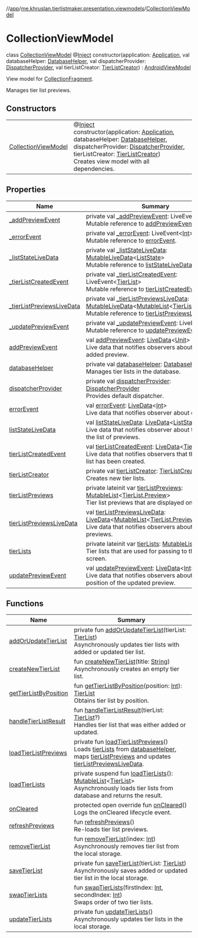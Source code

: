 //[app](../../../index.md)/[me.khruslan.tierlistmaker.presentation.viewmodels](../index.md)/[CollectionViewModel](index.md)

# CollectionViewModel

class [CollectionViewModel](index.md) @[Inject](https://javax-inject.github.io/javax-inject/api/javax/inject/Inject.html) constructor(application: [Application](https://developer.android.com/reference/kotlin/android/app/Application.html), val databaseHelper: [DatabaseHelper](../../me.khruslan.tierlistmaker.data.providers.database/-database-helper/index.md), val dispatcherProvider: [DispatcherProvider](../../me.khruslan.tierlistmaker.data.providers.dispatchers/-dispatcher-provider/index.md), val tierListCreator: [TierListCreator](../../me.khruslan.tierlistmaker.data.providers.tierlist/-tier-list-creator/index.md)) : [AndroidViewModel](https://developer.android.com/reference/kotlin/androidx/lifecycle/AndroidViewModel.html)

View model for [CollectionFragment](../../me.khruslan.tierlistmaker.presentation.screens.home/-collection-fragment/index.md).

Manages tier list previews.

## Constructors

| | |
|---|---|
| [CollectionViewModel](-collection-view-model.md) | @[Inject](https://javax-inject.github.io/javax-inject/api/javax/inject/Inject.html) <br>constructor(application: [Application](https://developer.android.com/reference/kotlin/android/app/Application.html), databaseHelper: [DatabaseHelper](../../me.khruslan.tierlistmaker.data.providers.database/-database-helper/index.md), dispatcherProvider: [DispatcherProvider](../../me.khruslan.tierlistmaker.data.providers.dispatchers/-dispatcher-provider/index.md), tierListCreator: [TierListCreator](../../me.khruslan.tierlistmaker.data.providers.tierlist/-tier-list-creator/index.md))<br>Creates view model with all dependencies. |

## Properties

| Name | Summary |
|---|---|
| [_addPreviewEvent](_add-preview-event.md) | private val [_addPreviewEvent](_add-preview-event.md): LiveEvent&lt;[Unit](https://kotlinlang.org/api/latest/jvm/stdlib/kotlin/-unit/index.html)&gt;<br>Mutable reference to [addPreviewEvent](add-preview-event.md). |
| [_errorEvent](_error-event.md) | private val [_errorEvent](_error-event.md): LiveEvent&lt;[Int](https://kotlinlang.org/api/latest/jvm/stdlib/kotlin/-int/index.html)&gt;<br>Mutable reference to [errorEvent](error-event.md). |
| [_listStateLiveData](_list-state-live-data.md) | private val [_listStateLiveData](_list-state-live-data.md): [MutableLiveData](https://developer.android.com/reference/kotlin/androidx/lifecycle/MutableLiveData.html)&lt;[ListState](../../me.khruslan.tierlistmaker.presentation.models/-list-state/index.md)&gt;<br>Mutable reference to [listStateLiveData](list-state-live-data.md). |
| [_tierListCreatedEvent](_tier-list-created-event.md) | private val [_tierListCreatedEvent](_tier-list-created-event.md): LiveEvent&lt;[TierList](../../me.khruslan.tierlistmaker.data.models.tierlist/-tier-list/index.md)&gt;<br>Mutable reference to [tierListCreatedEvent](tier-list-created-event.md). |
| [_tierListPreviewsLiveData](_tier-list-previews-live-data.md) | private val [_tierListPreviewsLiveData](_tier-list-previews-live-data.md): [MutableLiveData](https://developer.android.com/reference/kotlin/androidx/lifecycle/MutableLiveData.html)&lt;[MutableList](https://kotlinlang.org/api/latest/jvm/stdlib/kotlin.collections/-mutable-list/index.html)&lt;[TierList.Preview](../../me.khruslan.tierlistmaker.data.models.tierlist/-tier-list/-preview/index.md)&gt;&gt;<br>Mutable reference to [tierListPreviewsLiveData](tier-list-previews-live-data.md). |
| [_updatePreviewEvent](_update-preview-event.md) | private val [_updatePreviewEvent](_update-preview-event.md): LiveEvent&lt;[Int](https://kotlinlang.org/api/latest/jvm/stdlib/kotlin/-int/index.html)&gt;<br>Mutable reference to [updatePreviewEvent](update-preview-event.md). |
| [addPreviewEvent](add-preview-event.md) | val [addPreviewEvent](add-preview-event.md): [LiveData](https://developer.android.com/reference/kotlin/androidx/lifecycle/LiveData.html)&lt;[Unit](https://kotlinlang.org/api/latest/jvm/stdlib/kotlin/-unit/index.html)&gt;<br>Live data that notifies observers about the newly added preview. |
| [databaseHelper](database-helper.md) | private val [databaseHelper](database-helper.md): [DatabaseHelper](../../me.khruslan.tierlistmaker.data.providers.database/-database-helper/index.md)<br>Manages tier lists in the database. |
| [dispatcherProvider](dispatcher-provider.md) | private val [dispatcherProvider](dispatcher-provider.md): [DispatcherProvider](../../me.khruslan.tierlistmaker.data.providers.dispatchers/-dispatcher-provider/index.md)<br>Provides default dispatcher. |
| [errorEvent](error-event.md) | val [errorEvent](error-event.md): [LiveData](https://developer.android.com/reference/kotlin/androidx/lifecycle/LiveData.html)&lt;[Int](https://kotlinlang.org/api/latest/jvm/stdlib/kotlin/-int/index.html)&gt;<br>Live data that notifies observer about errors. |
| [listStateLiveData](list-state-live-data.md) | val [listStateLiveData](list-state-live-data.md): [LiveData](https://developer.android.com/reference/kotlin/androidx/lifecycle/LiveData.html)&lt;[ListState](../../me.khruslan.tierlistmaker.presentation.models/-list-state/index.md)&gt;<br>Live data that notifies observer about the state of the list of previews. |
| [tierListCreatedEvent](tier-list-created-event.md) | val [tierListCreatedEvent](tier-list-created-event.md): [LiveData](https://developer.android.com/reference/kotlin/androidx/lifecycle/LiveData.html)&lt;[TierList](../../me.khruslan.tierlistmaker.data.models.tierlist/-tier-list/index.md)&gt;<br>Live data that notifies observers that the new tier list has been created. |
| [tierListCreator](tier-list-creator.md) | private val [tierListCreator](tier-list-creator.md): [TierListCreator](../../me.khruslan.tierlistmaker.data.providers.tierlist/-tier-list-creator/index.md)<br>Creates new tier lists. |
| [tierListPreviews](tier-list-previews.md) | private lateinit var [tierListPreviews](tier-list-previews.md): [MutableList](https://kotlinlang.org/api/latest/jvm/stdlib/kotlin.collections/-mutable-list/index.html)&lt;[TierList.Preview](../../me.khruslan.tierlistmaker.data.models.tierlist/-tier-list/-preview/index.md)&gt;<br>Tier list previews that are displayed on UI. |
| [tierListPreviewsLiveData](tier-list-previews-live-data.md) | val [tierListPreviewsLiveData](tier-list-previews-live-data.md): [LiveData](https://developer.android.com/reference/kotlin/androidx/lifecycle/LiveData.html)&lt;[MutableList](https://kotlinlang.org/api/latest/jvm/stdlib/kotlin.collections/-mutable-list/index.html)&lt;[TierList.Preview](../../me.khruslan.tierlistmaker.data.models.tierlist/-tier-list/-preview/index.md)&gt;&gt;<br>Live data that notifies observers about the tier list previews. |
| [tierLists](tier-lists.md) | private lateinit var [tierLists](tier-lists.md): [MutableList](https://kotlinlang.org/api/latest/jvm/stdlib/kotlin.collections/-mutable-list/index.html)&lt;[TierList](../../me.khruslan.tierlistmaker.data.models.tierlist/-tier-list/index.md)&gt;<br>Tier lists that are used for passing to the next screen. |
| [updatePreviewEvent](update-preview-event.md) | val [updatePreviewEvent](update-preview-event.md): [LiveData](https://developer.android.com/reference/kotlin/androidx/lifecycle/LiveData.html)&lt;[Int](https://kotlinlang.org/api/latest/jvm/stdlib/kotlin/-int/index.html)&gt;<br>Live data that notifies observers about the position of the updated preview. |

## Functions

| Name | Summary |
|---|---|
| [addOrUpdateTierList](add-or-update-tier-list.md) | private fun [addOrUpdateTierList](add-or-update-tier-list.md)(tierList: [TierList](../../me.khruslan.tierlistmaker.data.models.tierlist/-tier-list/index.md))<br>Asynchronously updates tier lists with added or updated tier list. |
| [createNewTierList](create-new-tier-list.md) | fun [createNewTierList](create-new-tier-list.md)(title: [String](https://kotlinlang.org/api/latest/jvm/stdlib/kotlin/-string/index.html))<br>Asynchronously creates an empty tier list. |
| [getTierListByPosition](get-tier-list-by-position.md) | fun [getTierListByPosition](get-tier-list-by-position.md)(position: [Int](https://kotlinlang.org/api/latest/jvm/stdlib/kotlin/-int/index.html)): [TierList](../../me.khruslan.tierlistmaker.data.models.tierlist/-tier-list/index.md)<br>Obtains tier list by position. |
| [handleTierListResult](handle-tier-list-result.md) | fun [handleTierListResult](handle-tier-list-result.md)(tierList: [TierList](../../me.khruslan.tierlistmaker.data.models.tierlist/-tier-list/index.md)?)<br>Handles tier list that was either added or updated. |
| [loadTierListPreviews](load-tier-list-previews.md) | private fun [loadTierListPreviews](load-tier-list-previews.md)()<br>Loads [tierLists](tier-lists.md) from [databaseHelper](database-helper.md), maps [tierListPreviews](tier-list-previews.md) and updates [tierListPreviewsLiveData](tier-list-previews-live-data.md). |
| [loadTierLists](load-tier-lists.md) | private suspend fun [loadTierLists](load-tier-lists.md)(): [MutableList](https://kotlinlang.org/api/latest/jvm/stdlib/kotlin.collections/-mutable-list/index.html)&lt;[TierList](../../me.khruslan.tierlistmaker.data.models.tierlist/-tier-list/index.md)&gt;<br>Asynchronously loads tier lists from database and returns the result. |
| [onCleared](on-cleared.md) | protected open override fun [onCleared](on-cleared.md)()<br>Logs the onCleared lifecycle event. |
| [refreshPreviews](refresh-previews.md) | fun [refreshPreviews](refresh-previews.md)()<br>Re-loads tier list previews. |
| [removeTierList](remove-tier-list.md) | fun [removeTierList](remove-tier-list.md)(index: [Int](https://kotlinlang.org/api/latest/jvm/stdlib/kotlin/-int/index.html))<br>Asynchronously removes tier list from the local storage. |
| [saveTierList](save-tier-list.md) | private fun [saveTierList](save-tier-list.md)(tierList: [TierList](../../me.khruslan.tierlistmaker.data.models.tierlist/-tier-list/index.md))<br>Asynchronously saves added or updated tier list in the local storage. |
| [swapTierLists](swap-tier-lists.md) | fun [swapTierLists](swap-tier-lists.md)(firstIndex: [Int](https://kotlinlang.org/api/latest/jvm/stdlib/kotlin/-int/index.html), secondIndex: [Int](https://kotlinlang.org/api/latest/jvm/stdlib/kotlin/-int/index.html))<br>Swaps order of two tier lists. |
| [updateTierLists](update-tier-lists.md) | private fun [updateTierLists](update-tier-lists.md)()<br>Asynchronously updates tier lists in the local storage. |
